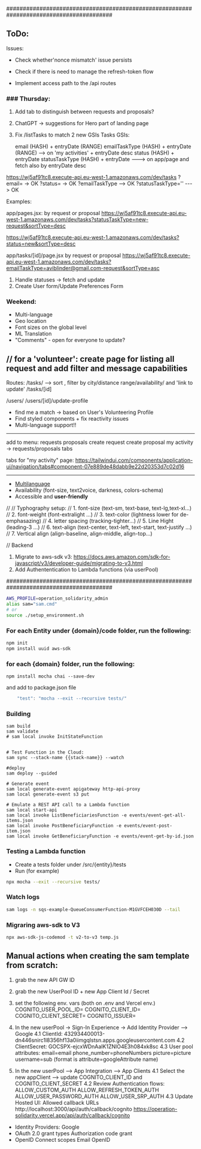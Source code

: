 ########################################################################################

## ToDo:

Issues:

- Check whether'nonce mismatch' issue persists
- Check if there is need to manage the refresh-token flow

- Implement access path to the /api routes

### ### Thursday:

1. Add tab to distinguish between requests and proposals?

2. ChatGPT -> suggestions for Hero part of landing page
3. Fix /listTasks to match 2 new GSIs
   Tasks GSIs:

   email (HASH) + entryDate (RANGE)
   emailTaskType (HASH) + entryDate (RANGE) --> on 'my activities' + entryDate desc
   status (HASH) + entryDate
   statusTaskType (HASH) + entryDate ---> on app/page and fetch also by entryDate desc

https://wj5af91tc8.execute-api.eu-west-1.amazonaws.com/dev/tasks
?email= -> OK
?status= -> OK
?emailTaskType --> OK
?statusTaskType='' ---> OK

Examples:

app/pages.jsx: by request or proposal
https://wj5af91tc8.execute-api.eu-west-1.amazonaws.com/dev/tasks?statusTaskType=new-request&sortType=desc

https://wj5af91tc8.execute-api.eu-west-1.amazonaws.com/dev/tasks?status=new&sortType=desc

app/tasks/[id]/page.jsx by request or proposal
https://wj5af91tc8.execute-api.eu-west-1.amazonaws.com/dev/tasks?emailTaskType=aviblinder@gmail.com-request&sortType=asc

1. Handle statuses -> fetch and update
2. Create User form/Update Preferences Form

### Weekend:

- Multi-language
- Geo location
- Font sizes on the global level
- ML Translation
- "Comments" - open for everyone to update?

## // for a 'volunteer': create page for listing all request and add filter and message capabilities

Routes:
/tasks/ --> sort , filter by city/distance range/availability/ and 'link to update'
/tasks/[id]

/users/
/users/[id]/update-profile

- find me a match -> based on User's Volunteering Profile
- Find styled components + fix reactivity issues
- Multi-language support!!

---

add to menu:
requests
proposals
create request
create proposal
my activity -> requests/proposals tabs

tabs for "my activity" page:
https://tailwindui.com/components/application-ui/navigation/tabs#component-07e889de48dabb9e22d20353d7c02d16

---

- [Multilanguage](https://phrase.com/blog/posts/nextjs-i18n/)
- Availability (font-size, text2voice, darkness, colors-schema)
- Accessible and **user-friendly**

//
// Typhography setup:
// 1. font-size (text-sm, text-base, text-lg,text-xl...)
// 2. font-weight (font-extralight ...)
// 3. text-color (lightness lower for de-emphasazing)
// 4. letter spacing (tracking-tighter...)
// 5. Line Hight (leading-3 ...)
// 6. text-align (text-center, text-left, text-start, text-justify ...)
// 7. Vertical align (align-baseline, align-middle, align-top...)

//
Backend

1. Migrate to aws-sdk v3:
   https://docs.aws.amazon.com/sdk-for-javascript/v3/developer-guide/migrating-to-v3.html
2. Add Authententication to Lambda functions (via userPool)

########################################################################################

```sh
AWS_PROFILE=operation_solidarity_admin
alias sam="sam.cmd"
# or
source ./setup_environment.sh

```

### For each Entity under {domain}/code folder, run the following:

```sh
npm init
npm install uuid aws-sdk
```

### for each {domain} folder, run the following:

```
npm install mocha chai --save-dev
```

and add to package.json file

```js
    "test": "mocha --exit --recursive tests/"
```

### Building

```
sam build
sam validate
# sam local invoke InitStateFunction


# Test Function in the Cloud:
sam sync --stack-name {{stack-name}} --watch

#deploy
sam deploy --guided

# Generate event
sam local generate-event apigateway http-api-proxy
sam local generate-event s3 put

# Emulate a REST API call to a Lambda function
sam local start-api
sam local invoke ListBeneficiariesFunction -e events/event-get-all-items.json
sam local invoke PostBeneficiaryFunction -e events/event-post-item.json
sam local invoke GetBeneficiaryFunction -e events/event-get-by-id.json

```

### Testing a Lambda function

- Create a tests folder under /src/{entity}/tests
- Run (for example)

```sh
npx mocha --exit --recursive tests/
```

### Watch logs

```sh
sam logs -n sqs-example-QueueConsumerFunction-M1GVFCEH030D --tail

```

### Migraring aws-sdk to V3

```sh
npx aws-sdk-js-codemod -t v2-to-v3 temp.js
```

## Manual actions when creating the sam template from scratch:

1. grab the new API GW ID
2. grab the new UserPool ID + new App Client Id / Secret
3. set the following env. vars (both on .env and Vercel env.)
   COGNITO_USER_POOL_ID=
   COGNITO_CLIENT_ID=
   COGNITO_CLIENT_SECRET=
   COGNITO_ISSUER=

4. In the new userPool -> Sign-In Experience -> Add Identity Provider --> Google
   4.1 ClientId: 432934400013-dn446snirc1l8356hf13a0iimgqlstsn.apps.googleusercontent.com
   4.2 ClientSecret: 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
   4.3 User pool attributes: email=email phone_number=phoneNumbers picture=picture username=sub (format is attribute=googleAttribute name)

5. In the new userPool --> App Integration --> App Clients
   4.1 Select the new appClient --> update COGNITO_CLIENT_ID and COGNITO_CLIENT_SECRET
   4.2 Review Authentication flows:
   ALLOW_CUSTOM_AUTH
   ALLOW_REFRESH_TOKEN_AUTH
   ALLOW_USER_PASSWORD_AUTH
   ALLOW_USER_SRP_AUTH
   4.3 Update Hosted UI:
   Allowed callback URLs
   http://localhost:3000/api/auth/callback/cognito
   https://operation-solidarity.vercel.app/api/auth/callback/cognito

- Identity Providers:
  Google
- OAuth 2.0 grant types
  Authorization code grant
- OpenID Connect scopes
  Email OpenID
